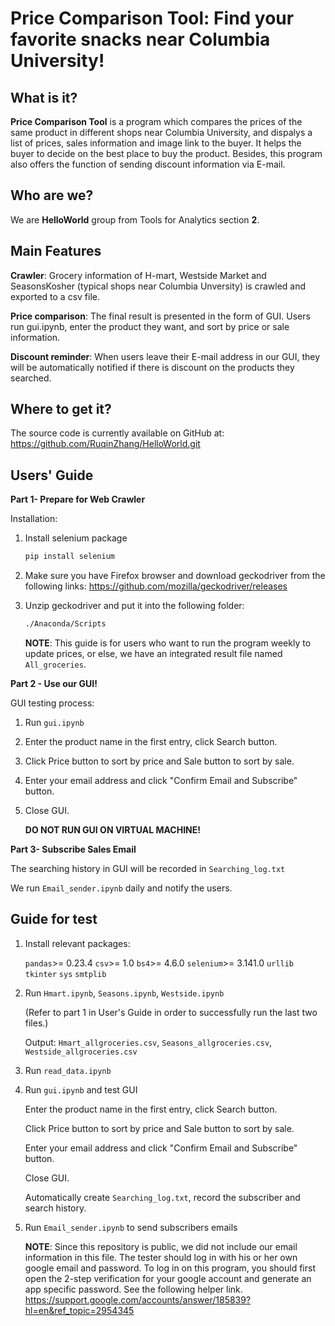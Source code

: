 # Price Comparison Tool: Find your favorite snacks near Columbia University!
## What is it?

**Price Comparison Tool** is a program which compares the prices of the same product
in different shops near Columbia University, and dispalys a list of prices, sales information and image link to the buyer. It helps the buyer to decide on the best place to buy the product. Besides, this program also offers the function of sending discount information via E-mail.

## Who are we?

We are **HelloWorld** group from Tools for Analytics section **2**. 

## Main Features

**Crawler**: Grocery information of H-mart, Westside Market and SeasonsKosher (typical shops near Columbia Unversity) is crawled and exported to a csv file.

**Price comparison**: 
The final result is presented in the form of GUI. Users run gui.ipynb, enter the product they want, and sort by price or sale information.

**Discount reminder**: When users leave their E-mail address in our GUI, they will be automatically notified if there is discount on the products they searched.

## Where to get it?
The source code is currently available on GitHub at: https://github.com/RuqinZhang/HelloWorld.git


## Users' Guide

**Part 1- Prepare for Web Crawler**

   Installation:

1. Install selenium package

   ```sh
   pip install selenium
   ```

2. Make sure you have Firefox browser and download geckodriver from the following links:
   https://github.com/mozilla/geckodriver/releases

3. Unzip geckodriver and put it into the following folder:  
   ```sh
   ./Anaconda/Scripts
   ```
   
   **NOTE**: 
   This guide is for users who want to run the program weekly to update prices, or else, we have an integrated result file named
   ``All_groceries``.

**Part 2 - Use our GUI!**

   GUI testing process:
1. Run ``gui.ipynb``
2. Enter the product name in the first entry, click Search button.
3. Click Price button to sort by price and Sale button to sort by sale.
4. Enter your email address and click "Confirm Email and Subscribe" button.
5. Close GUI. 

   **DO NOT RUN GUI ON VIRTUAL MACHINE!**

**Part 3- Subscribe Sales Email**

   The searching history in GUI will be recorded in ``Searching_log.txt``

   We run ``Email_sender.ipynb`` daily and notify the users. 

## Guide for test

1. Install relevant packages:

   ``pandas``>= 0.23.4   ``csv``>= 1.0   ``bs4``>= 4.6.0  ``selenium``>= 3.141.0  ``urllib``  ``tkinter``  ``sys``  ``smtplib``
   
2. Run ``Hmart.ipynb``, ``Seasons.ipynb``, ``Westside.ipynb``

   (Refer to part 1 in User's Guide in order to successfully run the last two files.)

   Output: ``Hmart_allgroceries.csv``, ``Seasons_allgroceries.csv``, ``Westside_allgroceries.csv``

3. Run ``read_data.ipynb`` 

4. Run ``gui.ipynb`` and test GUI

   Enter the product name in the first entry, click Search button.
   
   Click Price button to sort by price and Sale button to sort by sale.  
   
   Enter your email address and click "Confirm Email and Subscribe" button.  
   
   Close GUI.
   
   Automatically create ``Searching_log.txt``, record the subscriber and search history.
 
5. Run ``Email_sender.ipynb`` to send subscribers emails

   **NOTE**: 
   Since this repository is public, we did not include our email information in this file.
   The tester should log in with his or her own google email and password. To log in on this program, you should first open the 2-step
   verification for your google account and generate an app specific password. See the following helper link.
   https://support.google.com/accounts/answer/185839?hl=en&ref_topic=2954345
